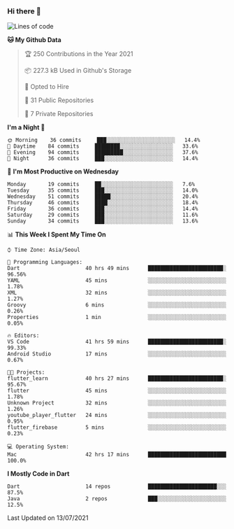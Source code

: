 ### Hi there 👋

<!--
**ska2519/ska2519** is a ✨ _special_ ✨ repository because its `README.md` (this file) appears on your GitHub profile.

Here are some ideas to get you started:

- 🔭 I’m currently working on ...
- 🌱 I’m currently learning ...
- 👯 I’m looking to collaborate on ...
- 🤔 I’m looking for help with ...
- 💬 Ask me about ...
- 📫 How to reach me: ...
- 😄 Pronouns: ...
- ⚡ Fun fact: ...
-->

<!--START_SECTION:waka-->
![Lines of code](https://img.shields.io/badge/From%20Hello%20World%20I%27ve%20Written-167683%20lines%20of%20code-blue)

**🐱 My Github Data** 

> 🏆 250 Contributions in the Year 2021
 > 
> 📦 227.3 kB Used in Github's Storage 
 > 
> 💼 Opted to Hire
 > 
> 📜 31 Public Repositories 
 > 
> 🔑 7 Private Repositories  
 > 
**I'm a Night 🦉** 

```text
🌞 Morning    36 commits     ███░░░░░░░░░░░░░░░░░░░░░░   14.4% 
🌆 Daytime    84 commits     ████████░░░░░░░░░░░░░░░░░   33.6% 
🌃 Evening    94 commits     █████████░░░░░░░░░░░░░░░░   37.6% 
🌙 Night      36 commits     ███░░░░░░░░░░░░░░░░░░░░░░   14.4%

```
📅 **I'm Most Productive on Wednesday** 

```text
Monday       19 commits     ██░░░░░░░░░░░░░░░░░░░░░░░   7.6% 
Tuesday      35 commits     ███░░░░░░░░░░░░░░░░░░░░░░   14.0% 
Wednesday    51 commits     █████░░░░░░░░░░░░░░░░░░░░   20.4% 
Thursday     46 commits     ████░░░░░░░░░░░░░░░░░░░░░   18.4% 
Friday       36 commits     ███░░░░░░░░░░░░░░░░░░░░░░   14.4% 
Saturday     29 commits     ███░░░░░░░░░░░░░░░░░░░░░░   11.6% 
Sunday       34 commits     ███░░░░░░░░░░░░░░░░░░░░░░   13.6%

```


📊 **This Week I Spent My Time On** 

```text
⌚︎ Time Zone: Asia/Seoul

💬 Programming Languages: 
Dart                     40 hrs 49 mins      ████████████████████████░   96.56% 
YAML                     45 mins             ░░░░░░░░░░░░░░░░░░░░░░░░░   1.78% 
XML                      32 mins             ░░░░░░░░░░░░░░░░░░░░░░░░░   1.27% 
Groovy                   6 mins              ░░░░░░░░░░░░░░░░░░░░░░░░░   0.26% 
Properties               1 min               ░░░░░░░░░░░░░░░░░░░░░░░░░   0.05%

🔥 Editors: 
VS Code                  41 hrs 59 mins      ████████████████████████░   99.33% 
Android Studio           17 mins             ░░░░░░░░░░░░░░░░░░░░░░░░░   0.67%

🐱‍💻 Projects: 
flutter_learn            40 hrs 27 mins      ████████████████████████░   95.67% 
flutter                  45 mins             ░░░░░░░░░░░░░░░░░░░░░░░░░   1.78% 
Unknown Project          32 mins             ░░░░░░░░░░░░░░░░░░░░░░░░░   1.26% 
youtube_player_flutter   24 mins             ░░░░░░░░░░░░░░░░░░░░░░░░░   0.95% 
flutter_firebase         5 mins              ░░░░░░░░░░░░░░░░░░░░░░░░░   0.23%

💻 Operating System: 
Mac                      42 hrs 17 mins      █████████████████████████   100.0%

```

**I Mostly Code in Dart** 

```text
Dart                     14 repos            ██████████████████████░░░   87.5% 
Java                     2 repos             ███░░░░░░░░░░░░░░░░░░░░░░   12.5%

```



 Last Updated on 13/07/2021
<!--END_SECTION:waka-->


